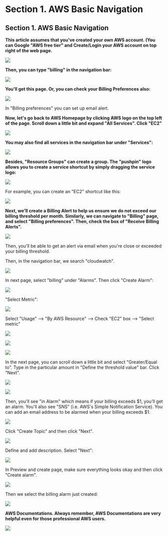 # Section 1. AWS Basic Navigation

## Section 1. AWS Basic Navigation

**This article assumes that you've created your own AWS account. \(You can Google "AWS free tier" and Create/Login your AWS account on top right of the web page.**

![](../.gitbook/assets/image%20%28391%29.png)

**Then, you can type "billing" in the navigation bar:**

![](../.gitbook/assets/image%20%28234%29.png)

**​You'll get this page. Or, you can check your Billing Preferences also:**

![](../.gitbook/assets/image%20%28137%29.png)

In "Billing preferences" you can set up email alert.

**Now, let's go back to AWS Homepage by clicking AWS logo on the top left of the page. Scroll down a little bit and expand "All Services". Click "EC2"**

![](../.gitbook/assets/image%20%2848%29.png)

**You may also find all services in the navigation bar under "Services":**

![](../.gitbook/assets/image%20%28382%29.png)

**Besides, "Resource Groups" can create a group. The "pushpin" logo allows you to create a service shortcut by simply dragging the service logo:**

![](../.gitbook/assets/image%20%28332%29.png)

For example, you can create an "EC2" shortcut like this:

![](../.gitbook/assets/image%20%28367%29.png)

**Next, we'll create a Billing Alert to help us ensure we do not exceed our billing threshold per month. Similarly, we can navigate to "Billing" page, and select "Billing preferences". Then, check the box of "Receive Billing Alerts".**

![](../.gitbook/assets/image%20%28187%29.png)

Then, you'll be able to get an alert via email when you're close or exceeded your billing threshold.

Then, in the navigation bar, we search "cloudwatch".

![](../.gitbook/assets/image%20%28218%29.png)

In next page, select "billing" under "Alarms". Then click "Create Alarm":

![](../.gitbook/assets/image%20%28287%29.png)

"Select Metric":

![](../.gitbook/assets/image%20%28353%29.png)

Select "Usage" --&gt; "By AWS Resource" --&gt; Check "EC2" box --&gt; "Select metric"

![](../.gitbook/assets/image%20%2860%29.png)

![](../.gitbook/assets/image%20%28142%29.png)

![](../.gitbook/assets/image%20%283%29.png)

In the next page, you can scroll down a little bit and select "Greater/Equal to". Type in the particular amount in "Define the threshold value" bar. Click "Next".

![](../.gitbook/assets/image%20%28198%29.png)

![](../.gitbook/assets/image%20%28286%29.png)

Then, you'll see "in Alarm" which means if your billing exceeds $1, you'll get an alarm. You'll also see "SNS" \(i.e. AWS's Simple Notification Service\). You can add an email address to be alarmed when your billing exceeds $1.

![](../.gitbook/assets/image%20%28394%29.png)

Click "Create Topic" and then click "Next".

![](../.gitbook/assets/image%20%28203%29.png)

Define and add description. Select "Next":

![](../.gitbook/assets/image%20%28184%29.png)

In Preview and create page, make sure everything looks okay and then click "Create alarm".

![](../.gitbook/assets/image%20%285%29.png)

Then we select the billing alarm just created:

![](../.gitbook/assets/image%20%28354%29.png)

**AWS Documentations. Always remember, AWS Documentations are very helpful even for those professional AWS users.**

![](../.gitbook/assets/image%20%2825%29.png)

